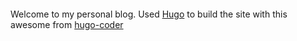 #### 

Welcome to my personal blog. 
Used [Hugo](https://gohugo.io/) to build the site with this awesome from [hugo-coder](https://github.com/luizdepra/hugo-coder)
